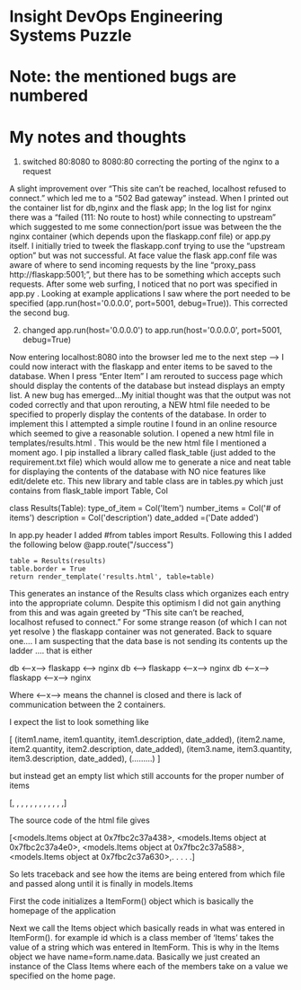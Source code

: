 # Insight DevOps Engineering Systems Puzzle

# Note: the mentioned bugs are numbered 

# My notes and thoughts 


1) switched 80:8080 to 8080:80 correcting the porting of the nginx to a request

A slight improvement over “This site can’t be reached, localhost refused to connect.” which led me to a “502 Bad gateway” instead. When I printed out the container list for db,nginx and the flask app; In the log list for nginx there was a “failed (111: No route to host) while connecting to upstream” which suggested to me some connection/port issue was between the the nginx container (which depends upon the flaskapp.conf file) or app.py itself. I initially tried to tweek the flaskapp.conf trying to use the “upstream option” but was not successful. At face value the flask app.conf file was aware of where to send incoming requests by the line “proxy_pass http://flaskapp:5001;”, but there has to be something which accepts such requests. After some web surfing, I noticed that no port was specified in app.py . Looking at example applications I saw where the port needed to be specified (app.run(host='0.0.0.0', port=5001, debug=True)). This corrected the second bug.

2) changed app.run(host='0.0.0.0') to app.run(host='0.0.0.0', port=5001, debug=True)

Now entering localhost:8080 into the browser led me to the next step —> I could now interact with the flaskapp and enter items to be saved to the database. When I press “Enter Item” I am rerouted to success page which should display the contents of the database but instead displays an empty list. A new bug has emerged…My initial thought was that the output was not coded correctly and that upon rerouting, a NEW html file needed to be specified to properly display the contents of the database. In order to implement this I attempted a simple routine I found in an online resource which seemed to give a reasonable solution. I opened a new html file in templates/results.html . This would be the new html file I mentioned a moment ago. I pip installed a library called flask_table (just added to the requirement.txt file) which would allow me to generate a nice and neat table for displaying the contents of the database with NO nice features like edit/delete etc. This new library and table class are in tables.py which just contains
from flask_table import Table, Col

class Results(Table):
    type_of_item = Col('Item')
    number_items = Col('# of items')
    description = Col('description')
    date_added =('Date added')

In app.py  header I added #from tables import Results. Following this I added the following below @app.route("/success")

    table = Results(results)
    table.border = True
    return render_template('results.html', table=table)

This generates an instance of the Results class which organizes each entry into the appropriate column. Despite this optimism I did not gain anything from this and was again greeted by “This site can’t be reached, localhost refused to connect.” For some strange reason (of which I can not yet resolve ) the flaskapp container was not generated. Back to square one…. I am suspecting that the data base is not sending its contents up the ladder …. that is either

db <—x—> flaskapp <——> nginx
db <——> flaskapp <—x—> nginx
db <—x—> flaskapp <—x—> nginx

Where <--x--> means the channel is closed and there is lack of communication between the 2 containers.

I expect the list to look something like 

[  (item1.name, item1.quantity, item1.description, date_added), 
   (item2.name, item2.quantity, item2.description, date_added), 
   (item3.name, item3.quantity, item3.description, date_added),
(………)  ] 

but instead get an empty list which still accounts for the proper number of items 

[, , , , , , , , , , , ,]

The source code of the html file gives

[<models.Items object at 0x7fbc2c37a438>, <models.Items object at 0x7fbc2c37a4e0>, <models.Items object at 0x7fbc2c37a588>, <models.Items object at 0x7fbc2c37a630>,. . . . .]

So lets traceback and see how the items are being entered from which file and passed along until it is finally in models.Items

First the code initializes a ItemForm() object which is basically the homepage of the application

Next we call the Items object which basically reads in what was entered in ItemForm(). for example id which is a class member of ‘Items’ takes the value of a string which was entered in ItemForm. This is why in the Items object we have name=form.name.data. Basically we just created an instance of the Class Items where each of the members take on a value we specified on the home page.


